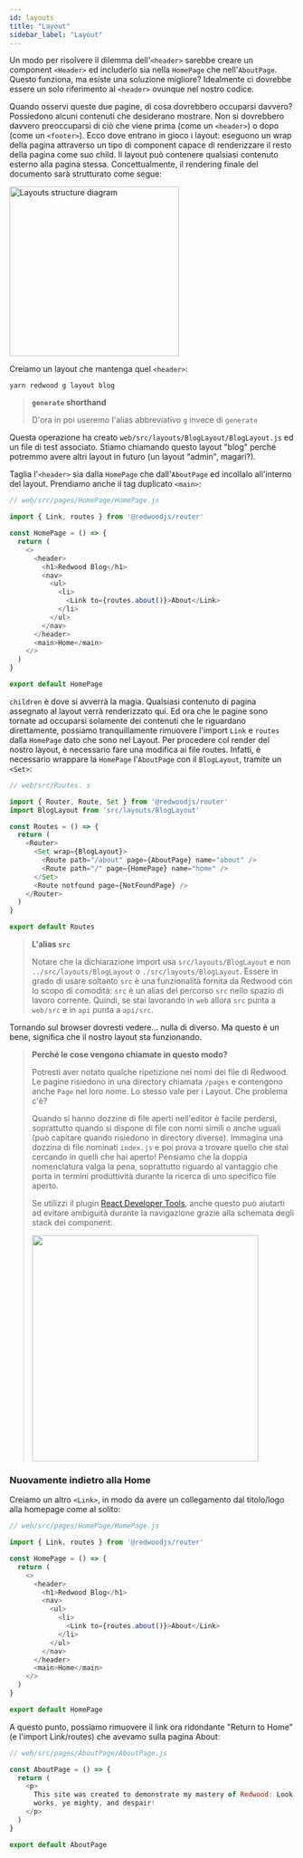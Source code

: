 ```yaml
---
id: layouts
title: "Layout"
sidebar_label: "Layout"
---
```


Un modo per risolvere il dilemma dell'`<header>` sarebbe creare un component `<Header>` ed includerlo sia nella `HomePage` che nell'`AboutPage`. Questo funziona, ma esiste una soluzione migliore? Idealmente ci dovrebbe essere un solo riferimento al `<header>` ovunque nel nostro codice.

Quando osservi queste due pagine, di cosa dovrebbero occuparsi davvero? Possiedono alcuni contenuti che desiderano mostrare. Non si dovrebbero davvero preoccuparsi di ciò che viene prima (come un `<header>`) o dopo (come un `<footer>`). Ecco dove entrano in gioco i layout: eseguono un wrap della pagina attraverso un tipo di component capace di renderizzare il resto della pagina come suo child. Il layout può contenere qualsiasi contenuto esterno alla pagina stessa. Concettualmente, il rendering finale del documento sarà strutturato come segue:

<img src="https://user-images.githubusercontent.com/300/70486228-dc874500-1aa5-11ea-81d2-eab69eb96ec0.png" alt="Layouts structure diagram" width="300" />

Creiamo un layout che mantenga quel `<header>`:

    yarn redwood g layout blog

> **`generate` shorthand**
> 
> D'ora in poi useremo l'alias abbreviativo `g` invece di `generate`

Questa operazione ha creato `web/src/layouts/BlogLayout/BlogLayout.js` ed un file di test associato. Stiamo chiamando questo layout "blog" perché potremmo avere altri layout in futuro (un layout "admin", magari?).

Taglia l'`<header>` sia dalla `HomePage` che dall'`AboutPage` ed incollalo all'interno del layout. Prendiamo anche il tag duplicato `<main>`:

```javascript {3,7-19}
// web/src/pages/HomePage/HomePage.js

import { Link, routes } from '@redwoodjs/router'

const HomePage = () => {
  return (
    <>
      <header>
        <h1>Redwood Blog</h1>
        <nav>
          <ul>
            <li>
              <Link to={routes.about()}>About</Link>
            </li>
          </ul>
        </nav>
      </header>
      <main>Home</main>
    </>
  )
}

export default HomePage
```

`children` è dove si avverrà la magia. Qualsiasi contenuto di pagina assegnato al layout verrà renderizzato qui. Ed ora che le pagine sono tornate ad occuparsi solamente dei contenuti che le riguardano direttamente, possiamo tranquillamente rimuovere l'import `Link` e `routes` dalla `HomePage` dato che sono nel Layout. Per procedere col render del nostro layout, è necessario fare una modifica ai file routes. Infatti, è necessario wrappare la `HomePage` l'`AboutPage` con il `BlogLayout`, tramite un `<Set>`:

```javascript {3,4,9-12}
// web/src/Routes. s

import { Router, Route, Set } from '@redwoodjs/router'
import BlogLayout from 'src/layouts/BlogLayout'

const Routes = () => {
  return (
    <Router>
      <Set wrap={BlogLayout}>
        <Route path="/about" page={AboutPage} name="about" />
        <Route path="/" page={HomePage} name="home" />
      </Set>
      <Route notfound page={NotFoundPage} />
    </Router>
  )
}

export default Routes
```

> **L'alias `src`**
> 
> Notare che la dichiarazione import usa `src/layouts/BlogLayout` e non `../src/layouts/BlogLayout` o `./src/layouts/BlogLayout`. Essere in grado di usare soltanto `src` è una funzionalità fornita da Redwood con lo scopo di comodità: `src` è un alias del percorso `src` nello spazio di lavoro corrente. Quindi, se stai lavorando in `web` allora `src` punta a `web/src` e in `api` punta a `api/src`.

Tornando sul browser dovresti vedere... nulla di diverso. Ma questo è un bene, significa che il nostro layout sta funzionando.

> **Perché le cose vengono chiamate in questo modo?**
> 
> Potresti aver notato qualche ripetizione nei nomi dei file di Redwood. Le pagine risiedono in una directory chiamata `/pages` e contengono anche `Page` nel loro nome. Lo stesso vale per i Layout. Che problema c'è?
> 
> Quando si hanno dozzine di file aperti nell'editor è facile perdersi, soprattutto quando si dispone di file con nomi simili o anche uguali (può capitare quando risiedono in directory diverse). Immagina una dozzina di file nominati `index.js` e poi prova a trovare quello che stai cercando in quelli che hai aperto! Pensiamo che la doppia nomenclatura valga la pena, soprattutto riguardo al vantaggio che porta in termini produttività durante la ricerca di uno specifico file aperto.
> 
> Se utilizzi il plugin [React Developer Tools](https://chrome.google.com/webstore/detail/react-developer-tools/fmkadmapgofadopljbjfkapdkoienihi?hl=en), anche questo può aiutarti ad evitare ambiguità durante la navigazione grazie alla schemata degli stack dei component:
> 
> <img src="https://user-images.githubusercontent.com/300/73025189-f970a100-3de3-11ea-9285-15c1116eb59a.png" width="400" />

### Nuovamente indietro alla Home

Creiamo un altro `<Link>`, in modo da avere un collegamento dal titolo/logo alla homepage come al solito:

```javascript {9-11}
// web/src/pages/HomePage/HomePage.js

import { Link, routes } from '@redwoodjs/router'

const HomePage = () => {
  return (
    <>
      <header>
        <h1>Redwood Blog</h1>
        <nav>
          <ul>
            <li>
              <Link to={routes.about()}>About</Link>
            </li>
          </ul>
        </nav>
      </header>
      <main>Home</main>
    </>
  )
}

export default HomePage
```

A questo punto, possiamo rimuovere il link ora ridondante "Return to Home" (e l'import Link/routes) che avevamo sulla pagina About:

```javascript
// web/src/pages/AboutPage/AboutPage.js

const AboutPage = () => {
  return (
    <p>
      This site was created to demonstrate my mastery of Redwood: Look on my
      works, ye mighty, and despair!
    </p>
  )
}

export default AboutPage
```
